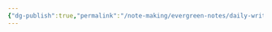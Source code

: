 ```yaml
---
{"dg-publish":true,"permalink":"/note-making/evergreen-notes/daily-writing-challenges/","tags":["writing","dailyChallenges"],"created":"","updated":""}
---
```


